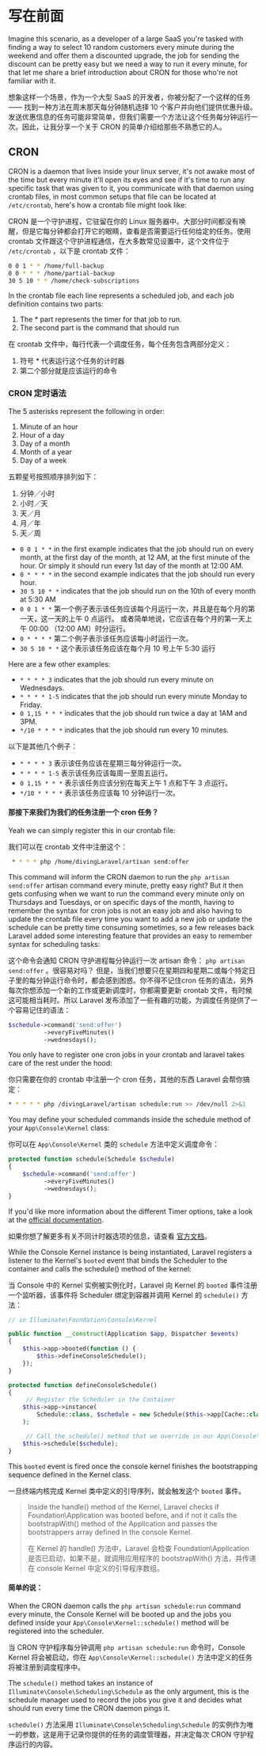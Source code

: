 # 写在前面

Imagine this scenario, as a developer of a large SaaS you're tasked with finding a way to select 10 random customers every minute during the weekend and offer them a discounted upgrade, the job for sending the discount can be pretty easy but we need a way to run it every minute, for that let me share a brief introduction about CRON for those who're not familiar with it.

想象这样一个场景，作为一个大型 SaaS 的开发者，你被分配了一个这样的任务 —— 找到一种方法在周末那天每分钟随机选择 10 个客户并向他们提供优惠升级。发送优惠信息的任务可能非常简单，但我们需要一个方法让这个任务每分钟运行一次。因此，让我分享一个关于 CRON 的简单介绍给那些不熟悉它的人。

## CRON

CRON is a daemon that lives inside your linux server, it's not awake most of the time but every minute it'll open its eyes and see if it's time to run any specific task that was given to it, you communicate with that daemon using crontab files, in most common setups that file can be located at `/etc/crontab`, here's how a crontab file might look like:

CRON 是一个守护进程，它驻留在你的 Linux 服务器中。大部分时间都没有唤醒，但是它每分钟都会打开它的眼睛，查看是否需要运行任何给定的任务。使用 crontab 文件跟这个守护进程通信，在大多数常见设置中，这个文件位于 `/etc/crontab` ，以下是 crontab 文件：

```bash
0 0 1 * * /home/full-backup
0 0 * * * /home/partial-backup
30 5 10 * * /home/check-subscriptions
```

In the crontab file each line represents a scheduled job, and each job definition contains two parts:

1. The * part represents the timer for that job to run.
2. The second part is the command that should run

在 crontab 文件中，每行代表一个调度任务，每个任务包含两部分定义：
1. 符号 * 代表运行这个任务的计时器
2. 第二个部分就是应该运行的命令


### CRON 定时语法

The 5 asterisks represent the following in order:

1. Minute of an hour
2. Hour of a day
3. Day of a month
4. Month of a year
5. Day of a week

五颗星号按照顺序排列如下：

1. 分钟／小时
2. 小时／天
3. 天／月
4. 月／年
5. 天／周

* `0 0 1 * *` in the first example indicates that the job should run on every month, at the first day of the month, at 12 AM, at the first minute of the hour. Or simply it should run every 1st day of the month at 12:00 AM.
* `0 * * * *` in the second example indicates that the job should run every hour.
* `30 5 10 * *` indicates that the job should run on the 10th of every month at 5:30 AM
* `0 0 1 * *` 第一个例子表示该任务应该每个月运行一次，并且是在每个月的第一天，这一天的上午 0 点运行。 或者简单地说，它应该在每个月的第一天上午 00:00 （12:00 AM）时分运行。
* `0 * * * *` 第二个例子表示该任务应该每小时运行一次。
* `30 5 10 * *` 这个表示该任务应该在每个月 10 号上午 5:30 运行

Here are a few other examples:

* `* * * * 3` indicates that the job should run every minute on Wednesdays.
* `* * * * 1-5` indicates that the job should run every minute Monday to Friday.
* `0 1,15 * * *` indicates that the job should run twice a day at 1AM and 3PM.
* `*/10 * * * *` indicates that the job should run every 10 minutes.

以下是其他几个例子：

- `* * * * 3` 表示该任务应该在星期三每分钟运行一次。
- `* * * * 1-5` 表示该任务应该每周一至周五运行。
- `0 1,15 * * *` 表示该任务应该分别在每天上午 1 点和下午 3 点运行。
- `*/10 * * * *` 表示该任务应该每 10 分钟运行一次。

#### 那接下来我们为我们的任务注册一个 cron 任务？

Yeah we can simply register this in our crontab file:

我们可以在 crontab 文件中注册这个：

```bash
 * * * * php /home/divingLaravel/artisan send:offer
```

This command will inform the CRON daemon to run the `php artisan send:offer` artisan command every minute, pretty easy right? But it then gets confusing when we want to run the command every minute only on Thursdays and Tuesdays, or on specific days of the month, having to remember the syntax for cron jobs is not an easy job and also having to update the crontab file every time you want to add a new job or update the schedule can be pretty time consuming sometimes, so a few releases back Laravel added some interesting feature that provides an easy to remember syntax for scheduling tasks:

这个命令会通知 CRON 守护进程每分钟运行一次 artisan 命令： `php artisan send:offer` 。很容易对吗？ 但是，当我们想要只在星期四和星期二或每个特定日子里的每分钟运行命令时，都会感到困惑。你不得不记住cron 任务的语法，另外每次你想添加一个新的工作或更新调度时，你都需要更新 crontab 文件，有时候这可能相当耗时。所以 Laravel 发布添加了一些有趣的功能，为调度任务提供了一个容易记住的语法：

```php
$schedule->command('send:offer')
          ->everyFiveMinutes()
          ->wednesdays();
```

You only have to register one cron jobs in your crontab and laravel takes care of the rest under the hood:

你只需要在你的 crontab 中注册一个 cron 任务，其他的东西 Laravel 会帮你搞定：

```bash
* * * * * php /divingLaravel/artisan schedule:run >> /dev/null 2>&1
```

You may define your scheduled commands inside the schedule method of your `App\Console\Kernel` class:

你可以在 `App\Console\Kernel` 类的 `schedule` 方法中定义调度命令：

```php
protected function schedule(Schedule $schedule)
{
    $schedule->command('send:offer')
          ->everyFiveMinutes()
          ->wednesdays();
}
```

If you'd like more information about the different Timer options, take a look at the [official documentation](http://d.laravel-china.org/docs/5.4).

如果你想了解更多有关不同计时器选项的信息，请查看 [官方文档](http://d.laravel-china.org/docs/5.4/scheduling)。

While the Console Kernel instance is being instantiated, Laravel registers a listener to the Kernel's `booted` event that binds the Scheduler to the container and calls the schedule() method of the kernel:

当 Console 中的 Kernel 实例被实例化时，Laravel 向 Kernel 的 `booted` 事件注册一个监听器，该事件将 Scheduler 绑定到容器并调用 Kernel 的 `schedule()` 方法：

```php
// in Illuminate\Foundation\Console\Kernel

public function __construct(Application $app, Dispatcher $events)
{
    $this->app->booted(function () {
        $this->defineConsoleSchedule();
    });
}

protected function defineConsoleSchedule()
{
     // Register the Scheduler in the Container
    $this->app->instance(
        Schedule::class, $schedule = new Schedule($this->app[Cache::class])
    );

     // Call the schedule() method that we override in our App\Console\Kernel
    $this->schedule($schedule);
}
```

This `booted` event is fired once the console kernel finishes the bootstrapping sequence defined in the Kernel class.

一旦终端内核完成 Kernel 类中定义的引导序列，就会触发这个 `booted` 事件。

> Inside the handle() method of the Kernel, Laravel checks if Foundation\Application was booted before, and if not it calls the bootstrapWith() method of the Application and passes the bootstrappers array defined in the console Kernel.
>
> 在 Kernel 的 handle() 方法中，Laravel 会检查 Foundation\Application 是否已启动，如果不是，就调用应用程序的 bootstrapWith() 方法，并传递在 console Kernel 中定义的引导程序数组。

#### 简单的说：

When the CRON daemon calls the `php artisan schedule:run` command every minute, the Console Kernel will be booted up and the jobs you defined inside your `App\Console\Kernel::schedule()` method will be registered into the scheduler.

当 CRON 守护程序每分钟调用 `php artisan schedule:run` 命令时，Console Kernel 将会被启动，你在 `App\Console\Kernel::schedule()` 方法中定义的任务将被注册到调度程序中。

The `schedule()` method takes an instance of `Illuminate\Console\Scheduling\Schedule` as the only argument, this is the schedule manager used to record the jobs you give it and decides what should run every time the CRON daemon pings it.

 `schedule()` 方法采用 `Illuminate\Console\Scheduling\Schedule` 的实例作为唯一的参数，这是用于记录你提供的任务的调度管理器，并决定每次 CRON 守护程序运行的内容。